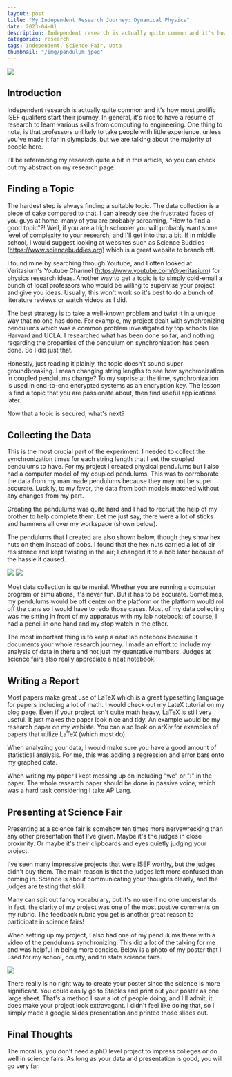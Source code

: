 ```yaml
---
layout: post
title: "My Independent Research Journey: Dynamical Physics"
date: 2023-04-01
description: Independent research is actually quite common and it's how most prolific ISEF qualifers start their journey. In general, it's nice to have a resume of research to learn various skills from computing to engineering. One thing to note, is that professors unlikely to take people with little experience, unless you've made it far in olympiads, but we are talking about the majority of people here... 
categories: research 
tags: Independent, Science Fair, Data
thumbnail: "/img/pendulum.jpeg"
---
```


<img class="normal" src="/img/pendulum.jpeg">

## Introduction

Independent research is actually quite common and it's how most prolific ISEF qualifers start their journey. In general, it's nice to have a resume of research to learn various skills from computing to engineering. One thing to note, is that professors unlikely to take people with little experience, unless you've made it far in olympiads, but we are talking about the majority of people here. 

I'll be referencing my research quite a bit in this article, so you can check out my abstract on my research page. 

## Finding a Topic 

The hardest step is always finding a suitable topic. The data collection is a piece of cake compared to that. I can already see the frustrated faces of you guys at home: many of you are probably screaming, "How to find a good topic"?! Well, if you are a high schooler you will probably want some level of complexity to your research, and I'll get into that a bit. If in middle school, I would suggest looking at websites such as Science Buddies (<a href="url">https://www.sciencebuddies.org</a>) which is a great website to branch off. 

I found mine by searching through Youtube, and I often looked at Veritasium's Youtube Channel (<a href="url">https://www.youtube.com/@veritasium</a>) for physics research ideas. Another way to get a topic is to simply cold-email a bunch of local professors who would be willing to supervise your project and give you ideas. Usually, this won't work so it's best to do a bunch of literature reviews or watch videos as I did. 

The best strategy is to take a well-known problem and twist it in a unique way that no one has done. For example, my project dealt with synchronizing pendulums which was a common problem investigated by top schools like Harvard and UCLA. I researched what has been done so far, and nothing regarding the properties of the pendulum on synchronization has been done. So I did just that. 

Honestly, just reading it plainly, the topic doesn't sound super groundbreaking. I mean changing string lengths to see how synchronization in coupled pendulums change? To my suprise at the time, synchronization is used in end-to-end encrypted systems as an encryption key. The lesson is find a topic that you are passionate about, then find useful applications later. 

Now that a topic is secured, what's next? 

## Collecting the Data

This is the most crucial part of the experiment. I needed to collect the synchronization times for each string length that I set the coupled pendulums to have. For my project I created physical pendulums but I also had a computer model of my coupled pendulums. This was to corroborate the data from my man made pendulums because they may not be super accurate. Luckily, to my favor, the data from both models matched without any changes from my part. 

Creating the pendulums was quite hard and I had to recruit the help of my brother to help complete them. Let me just say, there were a lot of sticks and hammers all over my workspace (shown below). 

The pendulums that I created are also shown below, though they show hex nuts on them instead of bobs. I found that the hex nuts carried a lot of air resistence and kept twisting in the air; I changed it to a bob later because of the hassle it caused. 

<img class="normal" src="/img/work.jpeg">

<img class="normal" src="/img/pendulums.jpeg">

Most data collection is quite menial. Whether you are running a computer program or simulations, it's never fun. But it has to be accurate. Sometimes, my pendulums would be off center on the platform or the platform would roll off the cans so I would have to redo those cases. Most of my data collecting was me sitting in front of my apparatus with my lab notebook: of course, I had a pencil in one hand and my stop watch in the other. 

The most important thing is to keep a neat lab notebook because it documents your whole research journey. I made an effort to include my analysis of data in there and not just my quantative numbers. Judges at science fairs also really appreciate a neat notebook. 

## Writing a Report 

Most papers make great use of LaTeX which is a great typesetting language for papers including a lot of math. I would check out my LateX tutorial on my blog page. Even if your project isn't quite math heavy, LaTeX is still very useful. It just makes the paper look nice and tidy. An example would be my research paper on my webiste. You can also look on arXiv for examples of papers that utilize LaTeX (which most do).

When analyzing your data, I would make sure you have a good amount of statistical analysis. For me, this was adding a regression and error bars onto my graphed data. 

When writing my paper I kept messing up on including "we" or "I" in the paper. The whole research paper should be done in passive voice, which was a hard task considering I take AP Lang. 

## Presenting at Science Fair 

Presenting at a science fair is somehow ten times more nervewrecking than any other presentation that I've given. Maybe it's the judges in close proximity. Or maybe it's their clipboards and eyes quietly judging your project. 

I've seen many impressive projects that were ISEF worthy, but the judges didn't buy them. The main reason is that the judges left more confused than coming in. Science is about communicating your thoughts clearly, and the judges are testing that skill. 

Many can spit out fancy vocabulary, but it's no use if no one understands. In fact, the clarity of my project was one of the most postive comments on my rubric. The feedback rubric you get is another great reason to participate in science fairs! 

When setting up my project, I also had one of my pendulums there with a video of the pendulums synchronizing. This did a lot of the talking for me and was helpful in being more concise. Below is a photo of my poster that I used for my school, county, and tri state science fairs. 

<img class="medium" src="/img/poster.jpg">

There really is no right way to create your poster since the science is more significant. You could easily go to Staples and print out your poster as one large sheet. That's a method I saw a lot of people doing, and I'll admit, it does make your project look extravagant. I didn't feel like doing that, so I simply made a google slides presentation and printed those slides out. 

## Final Thoughts

The moral is, you don't need a phD level project to impress colleges or do well in science fairs. As long as your data and presentation is good, you will go very far. 
